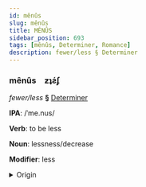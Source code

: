 ```yaml
---
id: mênûs
slug: mênûs
title: MÊNÛS
sidebar_position: 693
tags: [mênûs, Determiner, Romance]
description: fewer/less § Determiner
---
```


### mênûs&emsp;<span kind="abugida">ƶʇƨ́ʄ</span>

*fewer/less* **§** [Determiner](../../tags/Determiner)

**IPA**: /ˈme.nus/

**Verb**: to be less

**Noun**: lessness/decrease

**Modifier**: less

<details>
    <summary>Origin</summary>
    Portuguese menos /ˈme.nuʃ/<br/>
    <em>Romance Language Family</em>
</details>